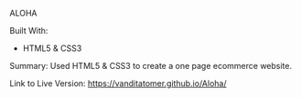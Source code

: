 ALOHA 

Built With:
- HTML5 & CSS3

Summary: Used HTML5 & CSS3 to create a one page ecommerce website.

Link to Live Version:
https://vanditatomer.github.io/Aloha/

